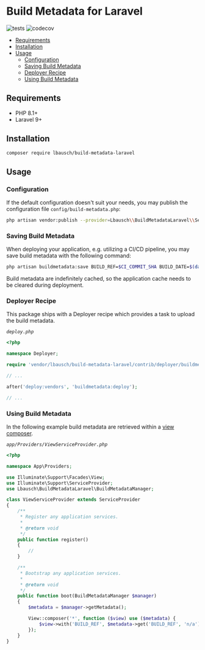 # Build Metadata for Laravel <!-- omit in toc -->

![tests](https://github.com/lbausch/build-metadata-laravel/actions/workflows/tests.yml/badge.svg) ![codecov](https://codecov.io/gh/lbausch/build-metadata-laravel/branch/main/graph/badge.svg)

- [Requirements](#requirements)
- [Installation](#installation)
- [Usage](#usage)
  - [Configuration](#configuration)
  - [Saving Build Metadata](#saving-build-metadata)
  - [Deployer Recipe](#deployer-recipe)
  - [Using Build Metadata](#using-build-metadata)

## Requirements
+ PHP 8.1+
+ Laravel 9+

## Installation
```bash
composer require lbausch/build-metadata-laravel
```

## Usage

### Configuration
If the default configuration doesn't suit your needs, you may publish the configuration file `config/build-metadata.php`:
```bash
php artisan vendor:publish --provider=Lbausch\\BuildMetadataLaravel\\ServiceProvider
```

### Saving Build Metadata
When deploying your application, e.g. utilizing a CI/CD pipeline, you may save build metadata with the following command:
```bash
php artisan buildmetadata:save BUILD_REF=$CI_COMMIT_SHA BUILD_DATE=$(date +%s)
```
Build metadata are indefinitely cached, so the application cache needs to be cleared during deployment.

### Deployer Recipe
This package ships with a Deployer recipe which provides a task to upload the build metadata.

_`deploy.php`_
```php
<?php

namespace Deployer;

require 'vendor/lbausch/build-metadata-laravel/contrib/deployer/buildmetadata.php';

// ...

after('deploy:vendors', 'buildmetadata:deploy');

// ...
```

### Using Build Metadata
In the following example build metadata are retrieved within a [view composer](https://laravel.com/docs/9.x/views#view-composers).

_`app/Providers/ViewServiceProvider.php`_
```php
<?php

namespace App\Providers;

use Illuminate\Support\Facades\View;
use Illuminate\Support\ServiceProvider;
use Lbausch\BuildMetadataLaravel\BuildMetadataManager;

class ViewServiceProvider extends ServiceProvider
{
    /**
     * Register any application services.
     *
     * @return void
     */
    public function register()
    {
        //
    }

    /**
     * Bootstrap any application services.
     *
     * @return void
     */
    public function boot(BuildMetadataManager $manager)
    {
        $metadata = $manager->getMetadata();

        View::composer('*', function ($view) use ($metadata) {
            $view->with('BUILD_REF', $metadata->get('BUILD_REF', 'n/a'));
        });
    }
}
```
